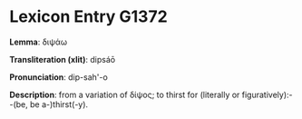 # Lexicon Entry G1372

**Lemma**: διψάω

**Transliteration (xlit)**: dipsáō

**Pronunciation**: dip-sah'-o

**Description**:
from a variation of δίψος; to thirst for (literally or figuratively):--(be, be a-)thirst(-y).
